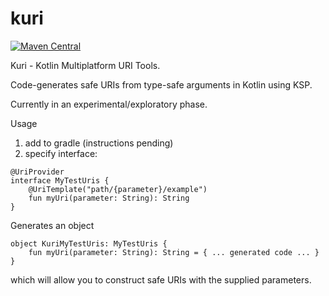# kuri
[![Maven Central](https://maven-badges.herokuapp.com/maven-central/se.ade.kuri/kuri-processor/badge.svg)](https://maven-badges.herokuapp.com/maven-central/se.ade.kuri/kuri-processor)

Kuri - Kotlin Multiplatform URI Tools.

Code-generates safe URIs from type-safe arguments in Kotlin using KSP.

Currently in an experimental/exploratory phase.

Usage
1. add to gradle (instructions pending)
2. specify interface:
```
@UriProvider
interface MyTestUris {
    @UriTemplate("path/{parameter}/example")
    fun myUri(parameter: String): String
}
```
Generates an object
```
object KuriMyTestUris: MyTestUris {
    fun myUri(parameter: String): String = { ... generated code ... } 
}
```
which will allow you to construct safe URIs with the supplied parameters.